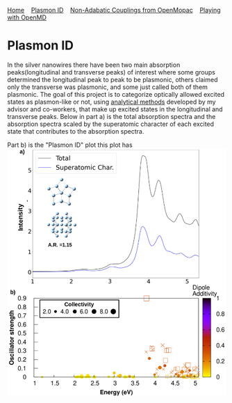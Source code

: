 [Home](index.md) &nbsp;&nbsp; [Plasmon ID](PlasmonID.md) &nbsp;&nbsp; [Non-Adabatic Couplings from OpenMopac](NACOpenMopac.md) &nbsp; &nbsp;[Playing with OpenMD](OpenMDPlay.md)

# Plasmon ID
In the silver nanowires there have been two main absorption peaks(longitudinal and transverse peaks) of interest where some groups determined the longitudinal peak to peak to be plasmonic, others claimed only the transverse was plasmonic, and some just called both of them plasmonic.
The goal of this project is to categorize optically allowed excited states as plasmon-like or not, using [analytical methods](https://pubs.acs.org/doi/10.1021/acs.jpcc.9b10569) developed by my advisor and co-workers, that make up excited states in the longitudinal and transverse peaks.
Below in part a) is the total absorption spectra and the absorption spectra scaled by the superatomic character of each excited state that contributes to the absorption spectra. 

Part b) is the "Plasmon ID" plot this plot has  
![plasmonID cluster](Ag29.png)
